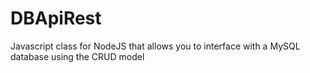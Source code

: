 # DBApiRest
Javascript class for NodeJS that allows you to interface with a MySQL database using the CRUD model
